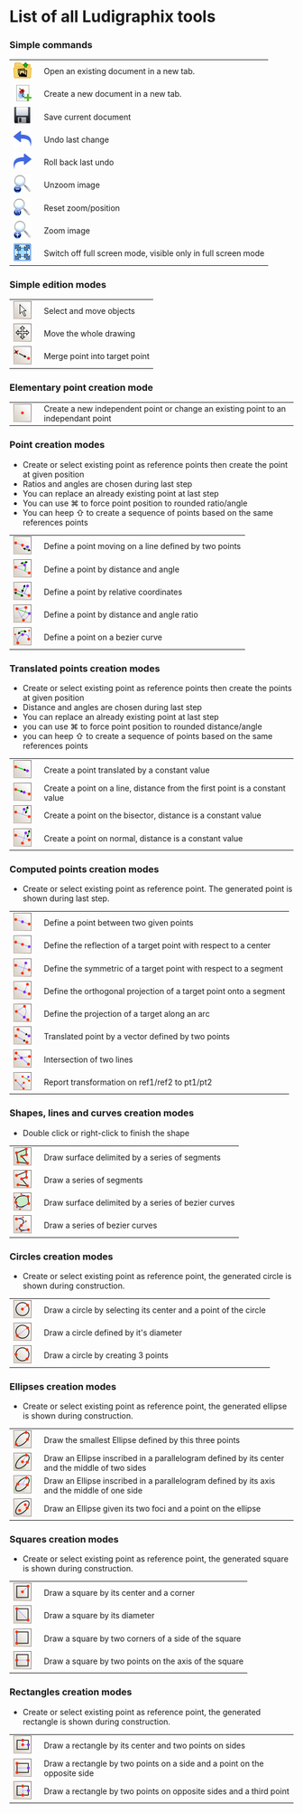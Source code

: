 # List of all Ludigraphix tools

### Simple commands

<table class="tools" class="tools">
    <tbody>
        <tr>
            <td width="40">
                <img width="32" height="32" src="./icons/fileopen@2x.png">
            </td>
            <td>Open an existing document in a new tab.</td>
        </tr>
        <tr>
            <td width="40">
                <img width="32" height="32" src="./icons/FileCreateDrawing@2x.png">
            </td>
            <td>Create a new document in a new tab.</td>
        </tr>
        <tr>
            <td width="40">
                <img width="32" height="32" src="./icons/Floppy@2x.png">
            </td>
            <td>Save current document</td>
        </tr>
        <tr>
            <td width="40">
                <img width="32" height="32" src="./icons/undo@2x.png">
            </td>
            <td>Undo last change</td>
        </tr>
        <tr>
            <td width="40">
                <img width="32" height="32" src="./icons/redo@2x.png">
            </td>
            <td>Roll back last undo</td>
        </tr>
        <tr>
            <td width="40">
                <img width="32" height="32" src="./icons/viewmag-@2x.png">
            </td>
            <td>Unzoom image</td>
        </tr>
        <tr>
            <td width="40">
                <img width="32" height="32" src="./icons/viewmag1@2x.png">
            </td>
            <td>Reset zoom/position</td>
        </tr>
        <tr>
            <td width="40">
                <img width="32" height="32" src="./icons/viewmag+@2x.png">
            </td>
            <td>Zoom image</td>
        </tr>
        <tr>
            <td width="40">
                <img width="32" height="32" src="./icons/FullScreen@2x.png">
            </td>
            <td>Switch off full screen mode, visible only in full screen mode</td>
        </tr>
    </tbody>
</table>

### Simple edition modes

<table class="tools">
    <tbody>
        <tr>
            <td width="40">
                <img width="32" height="32" src="./icons/SelectAndMove@2x.png">
            </td>
            <td>Select and move objects</td>
        </tr>
        <tr>
            <td width="40">
                <img width="32" height="32" src="./icons/MoveAll@2x.png">
            </td>
            <td>Move the whole drawing</td>
        </tr>
        <tr>
            <td width="40">
                <img width="32" height="32" src="./icons/MergeIntoPoint@2x.png">
            </td>
            <td>Merge point into target point</td>
        </tr>
    </tbody>
</table>

### Elementary point creation mode

<table class="tools">
    <tbody>
        <tr>
            <td width="40">
                <img width="32" height="32" src="./icons/AddPoint@2x.png">
            </td>
            <td>Create a new independent point or change an existing point to an independant point</td>
        </tr>
    </tbody>
</table>

### Point creation modes

 - Create or select existing point as reference points then create the point at given position
 - Ratios and angles are chosen during last step
 - You can replace an already existing point at last step
 - You can use &#8984; to force point position to rounded ratio/angle
 - You can heep &#x21E7; to create a sequence of points based on the same references points

<table class="tools">
    <tbody>
        <tr>
            <td width="40">
                <img width="32" height="32" src="./icons/PointOnLine@2x.png">
            </td>
            <td>Define a point moving on a line defined by two points</td>
        </tr>
        <tr>
            <td width="40">
                <img width="32" height="32" src="./icons/PointOnPlane@2x.png">
            </td>
            <td>Define a point by distance and angle</td>
        </tr>
        <tr>
            <td width="40">
                <img width="32" height="32" src="./icons/PointOnCartesianPlane@2x.png">
            </td>
            <td>Define a point by relative coordinates</td>
        </tr>
        <tr>
            <td width="40">
                <img width="32" height="32" src="./icons/PointOnAngle@2x.png">
            </td>
            <td>Define a point by distance and angle ratio</td>
        </tr>
        <tr>
            <td width="40">
                <img width="32" height="32" src="./icons/PointOnBezierCurve@2x.png">
            </td>
            <td>Define a point on a bezier curve</td>
        </tr>
    </tbody>
</table>

### Translated points creation modes
 - Create or select existing point as reference points then create the points at given position
 - Distance and angles are chosen during last step
 - You can replace an already existing point at last step
 - you can use &#8984; to force point position to rounded distance/angle
 - you can heep &#x21E7; to create a sequence of points based on the same references points
<table class="tools">
    <tbody>
        <tr>
            <td width="40">
                <img width="32" height="32" src="./icons/TranslatedPoint@2x.png">
            </td>
            <td>Create a point translated by a constant value</td>
        </tr>
        <tr>
            <td width="40">
                <img width="32" height="32" src="./icons/PointTranslatedOnLine@2x.png">
            </td>
            <td>Create a point on a line, distance from the first point is a constant value</td>
        </tr>
        <tr>
            <td width="40">
                <img width="32" height="32" src="./icons/PointOnBisector@2x.png">
            </td>
            <td>Create a point on the bisector, distance is a constant value</td>
        </tr>
        <tr>
            <td width="40">
                <img width="32" height="32" src="./icons/PointOnNormal@2x.png">
            </td>
            <td>Create a point on normal, distance is a constant value</td>
        </tr>
    </tbody>
</table>

### Computed points creation modes
 - Create or select existing point as reference point. The generated point is shown during last step.
<table class="tools">
    <tbody>
        <tr>
            <td width="40">
                <img width="32" height="32" src="./icons/MiddlePoint@2x.png">
            </td>
            <td>Define a point between two given points</td>
        </tr>
        <tr>
            <td width="40">
                <img width="32" height="32" src="./icons/ReflectionPoint@2x.png">
            </td>
            <td>Define the reflection of a target point with respect to a center</td>
        </tr>
        <tr>
            <td width="40">
                <img width="32" height="32" src="./icons/SymmetricPoint@2x.png">
            </td>
            <td>Define the symmetric of a target point with respect to a segment</td>
        </tr>
        <tr>
            <td width="40">
                <img width="32" height="32" src="./icons/ProjectedPoint@2x.png">
            </td>
            <td>Define the orthogonal projection of a target point onto a segment</td>
        </tr>
        <tr>
            <td width="40">
                <img width="32" height="32" src="./icons/ArcProjectedPoint@2x.png">
            </td>
            <td>Define the projection of a target along an arc</td>
        </tr>
        <tr>
            <td width="40">
                <img width="32" height="32" src="./icons/TranslatedByVectorPoint@2x.png">
            </td>
            <td>Translated point by a vector defined by two points</td>
        </tr>
        <tr>
            <td width="40">
                <img width="32" height="32" src="./icons/IntersectionPoint@2x.png">
            </td>
            <td>Intersection of two lines</td>
        </tr>
        <tr>
            <td width="40">
                <img width="32" height="32" src="./icons/ReportTransformation@2x.png">
            </td>
            <td>Report transformation on ref1/ref2 to pt1/pt2</td>
        </tr>
    </tbody>
</table>

### Shapes, lines and curves creation modes
 - Double click or right-click to finish the shape
<table class="tools">
    <tbody>
        <tr>
            <td width="40">
                <img width="32" height="32" src="./icons/Polygon@2x.png">
            </td>
            <td>Draw surface delimited by a series of segments</td>
        </tr>
        <tr>
            <td width="40">
                <img width="32" height="32" src="./icons/Polyline@2x.png">
            </td>
            <td>Draw a series of segments</td>
        </tr>
        <tr>
            <td width="40">
                <img width="32" height="32" src="./icons/DrawBezierSurface@2x.png">
            </td>
            <td>Draw surface delimited by a series of bezier curves</td>
        </tr>
        <tr>
            <td width="40">
                <img width="32" height="32" src="./icons/DrawBezier@2x.png">
            </td>
            <td>Draw a series of bezier curves</td>
        </tr>
    </tbody>
</table>

### Circles creation modes

 - Create or select existing point as reference point, the generated circle is shown during construction.

<table class="tools">
    <tbody>
        <tr>
            <td width="40">
                <img width="32" height="32" src="./icons/CircleByCenterPoint@2x.png">
            </td>
            <td>Draw a circle by selecting its center and a point of the circle</td>
        </tr>
        <tr>
            <td width="40">
                <img width="32" height="32" src="./icons/CircleByDiameter@2x.png">
            </td>
            <td>Draw a circle defined by it's diameter</td>
        </tr>
        <tr>
            <td width="40">
                <img width="32" height="32" src="./icons/CircleBy3Points@2x.png">
            </td>
            <td>Draw a circle by creating 3 points</td>
        </tr>
    </tbody>
</table>

### Ellipses creation modes

 - Create or select existing point as reference point, the generated ellipse is shown during construction.

<table class="tools">
    <tbody>
        <tr>
            <td width="40">
                <img width="32" height="32" src="./icons/EllipseBy3Points@2x.png">
            </td>
            <td>Draw the smallest Ellipse defined by this three points</td>
        </tr>
        <tr>
            <td width="40">
                <img width="32" height="32" src="./icons/EllipseByCenterTwoPoints@2x.png">
            </td>
            <td>Draw an Ellipse inscribed in a parallelogram defined by its center and the middle of two sides</td>
        </tr>
        <tr>
            <td width="40">
                <img width="32" height="32" src="./icons/EllipseByDiameterPoint@2x.png">
            </td>
            <td>Draw an Ellipse inscribed in a parallelogram defined by its axis and the middle of one side</td>
        </tr>
        <tr>
            <td width="40">
                <img width="32" height="32" src="./icons/EllipseByFociPoint@2x.png">
            </td>
            <td>Draw an Ellipse given its two foci and a point on the ellipse</td>
        </tr>
    </tbody>
</table>

### Squares creation modes

 - Create or select existing point as reference point, the generated square is shown during construction.

<table class="tools">
    <tbody>
        <tr>
            <td width="40">
                <img width="32" height="32" src="./icons/SquareByCenterCorner@2x.png">
            </td>
            <td>Draw a square by its center and a corner</td>
        </tr>
        <tr>
            <td width="40">
                <img width="32" height="32" src="./icons/SquareByDiameter@2x.png">
            </td>
            <td>Draw a square by its diameter</td>
        </tr>
        <tr>
            <td width="40">
                <img width="32" height="32" src="./icons/SquareBySide@2x.png">
            </td>
            <td>Draw a square by two corners of a side of the square</td>
        </tr>
        <tr>
            <td width="40">
                <img width="32" height="32" src="./icons/SquareByAxis@2x.png">
            </td>
            <td>Draw a square by two points on the axis of the square</td>
        </tr>
    </tbody>
</table>

### Rectangles creation modes

 - Create or select existing point as reference point, the generated rectangle is shown during construction.

<table class="tools">
    <tbody>
        <tr>
            <td width="40">
                <img width="32" height="32" src="./icons/RectangleByCenterPoints@2x.png">
            </td>
            <td>Draw a rectangle by its center and two points on sides</td>
        </tr>
        <tr>
            <td width="40">
                <img width="32" height="32" src="./icons/RectangleBySide@2x.png">
            </td>
            <td>Draw a rectangle by two points on a side and a point on the opposite side</td>
        </tr>
        <tr>
            <td width="40">
                <img width="32" height="32" src="./icons/RectangleByAxis@2x.png">
            </td>
            <td>Draw a rectangle by two points on opposite sides and a third point</td>
        </tr>
    </tbody>
</table>
